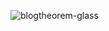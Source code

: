 ![blogtheorem-glass](https://user-images.githubusercontent.com/6918020/155285407-2f5f4bf0-d22d-4d67-9bd0-09a27134ad01.png)
